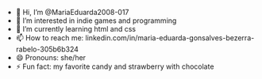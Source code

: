 - 👋 Hi, I’m @MariaEduarda2008-017
- 👀 I’m interested in indie games and programming 
- 🌱 I’m currently learning html and css 
- 📫 How to reach me: linkedin.com/in/maria-eduarda-gonsalves-bezerra-rabelo-305b6b324
- 😄 Pronouns: she/her
- ⚡ Fun fact: my favorite candy and strawberry with chocolate

<!---
MariaEduarda2008-017/MariaEduarda2008-017 is a ✨ special ✨ repository because its `README.md` (this file) appears on your GitHub profile.
You can click the Preview link to take a look at your changes.
--->

